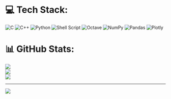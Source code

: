 
# 💻 Tech Stack:
![C](https://img.shields.io/badge/c-%2300599C.svg?style=plastic&logo=c&logoColor=white) ![C++](https://img.shields.io/badge/c++-%2300599C.svg?style=plastic&logo=c%2B%2B&logoColor=white) ![Python](https://img.shields.io/badge/python-3670A0?style=plastic&logo=python&logoColor=ffdd54) ![Shell Script](https://img.shields.io/badge/shell_script-%23121011.svg?style=plastic&logo=gnu-bash&logoColor=white) ![Octave](https://img.shields.io/badge/OCTAVE-darkblue?style=plastic&logo=octave&logoColor=fcd683) ![NumPy](https://img.shields.io/badge/numpy-%23013243.svg?style=plastic&logo=numpy&logoColor=white) ![Pandas](https://img.shields.io/badge/pandas-%23150458.svg?style=plastic&logo=pandas&logoColor=white) ![Plotly](https://img.shields.io/badge/Plotly-%233F4F75.svg?style=plastic&logo=plotly&logoColor=white)
# 📊 GitHub Stats:
![](https://github-readme-stats.vercel.app/api?username=BhavyaBhola&theme=synthwave&hide_border=false&include_all_commits=false&count_private=false)<br/>
![](https://github-readme-streak-stats.herokuapp.com/?user=BhavyaBhola&theme=synthwave&hide_border=false)<br/>
![](https://github-readme-stats.vercel.app/api/top-langs/?username=BhavyaBhola&theme=synthwave&hide_border=false&include_all_commits=false&count_private=false&layout=compact)

---
[![](https://visitcount.itsvg.in/api?id=BhavyaBhola&icon=0&color=0)](https://visitcount.itsvg.in)
